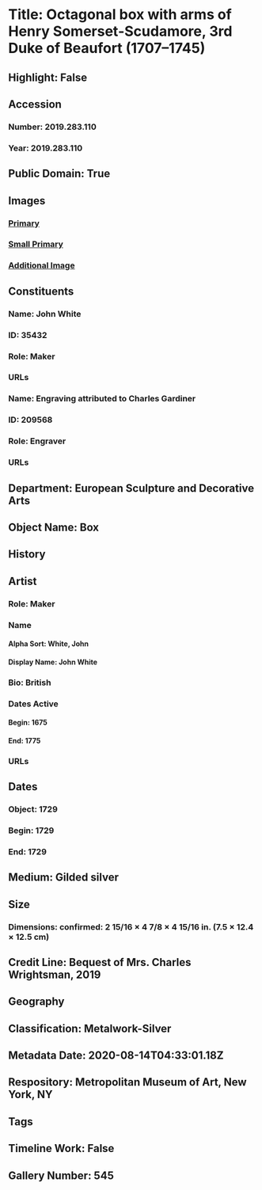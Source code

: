 # Title: Octagonal box with arms of Henry Somerset-Scudamore, 3rd Duke of Beaufort (1707–1745)
## Highlight: False
## Accession
### Number: 2019.283.110
### Year: 2019.283.110
## Public Domain: True
## Images
### [Primary](https://images.metmuseum.org/CRDImages/es/original/DP-19402-033.jpg)
### [Small Primary](https://images.metmuseum.org/CRDImages/es/web-large/DP-19402-033.jpg)
### [Additional Image](https://images.metmuseum.org/CRDImages/es/original/DP-19402-034.jpg)
## Constituents
### Name: John White
### ID: 35432
### Role: Maker
### URLs
### Name: Engraving attributed to Charles Gardiner
### ID: 209568
### Role: Engraver
### URLs
## Department: European Sculpture and Decorative Arts
## Object Name: Box
## History
## Artist
### Role: Maker
### Name
#### Alpha Sort: White, John
#### Display Name: John White
### Bio: British
### Dates Active
#### Begin: 1675
#### End: 1775
### URLs
## Dates
### Object: 1729
### Begin: 1729
### End: 1729
## Medium: Gilded silver
## Size
### Dimensions: confirmed: 2 15/16 × 4 7/8 × 4 15/16 in. (7.5 × 12.4 × 12.5 cm)
## Credit Line: Bequest of Mrs. Charles Wrightsman, 2019
## Geography
## Classification: Metalwork-Silver
## Metadata Date: 2020-08-14T04:33:01.18Z
## Respository: Metropolitan Museum of Art, New York, NY
## Tags
## Timeline Work: False
## Gallery Number: 545